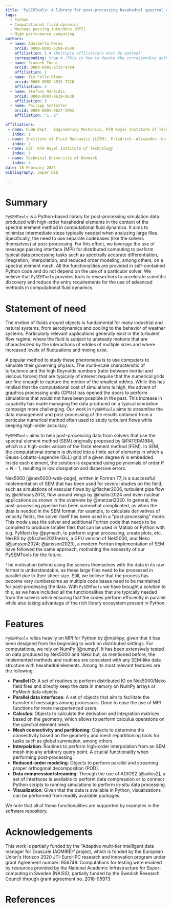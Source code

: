 ```yaml
---
title: 'PySEMTools: A library for post-processing hexahedral spectral element data.'
tags:
  - Python
  - Computational fluid dynamics
  - Message passing interdace (MPI)
  - High performance computing
authors:
  - name: Adalberto Perez
    orcid: 0000-0001-5204-8549
    affiliation: 1 # (Multiple affiliations must be quoted)
    corresponding: true # (This is how to denote the corresponding author)
  - name: Siavash Toosi
    orcid: 0000-0001-6733-9744
    affiliation: 2
  - name: Tim Felle Olsen
    orcid: 0000-0002-4531-7226
    affiliation: 4
  - name: Stefano Markidis
    orcid: 0000-0003-0639-0639
    affiliation: 3
  - name: Philipp Schlatter
    orcid: 0000-0001-9627-5903
    affiliation: "1, 2"

affiliations:
 - name: FLOW Dept.  Engineering Mechanics, KTH Royal Institute of Technology
   index: 1
 - name: Institute of Fluid Mechanics (LSTM), Friedrich--Alexander--Universität (FAU)
   index: 2
 - name: CST, KTH Royal Institute of Technology
   index: 3
 - name: Technical University of Denmark
   index: 4
date: 18 February 2025
bibliography: paper.bib

---
```


# Summary

`PySEMTools` is a Python-based library for post-processing simulation data produced with high-order hexahedral elements in the context of the spectral element method in computational fluid dynamics. It aims to minimize intermediate steps typically needed when analyzing large files. Specifically, the need to use separate codebases (like the solvers themselves) at post-processing. For this effect, we leverage the use of message passing interface (MPI) for distributed computing to perform typical data processing tasks such as spectrally accurate differentiation, integration, interpolation, and reduced order modeling, among others, on a spectral element mesh. All the functionalities are provided in self-contained Python code and do not depend on the use of a particular solver. We believe that `PySEMTools` provides tools to researchers to accelerate scientific discovery and reduce the entry requirements for the use of advanced methods in computational fluid dynamics.

# Statement of need

The motion of fluids around objects is fundamental for many industrial and natural systems, from aerodynamics and cooling to the behavior of weather systems. Particularly relevant applications generally exist in the turbulent flow regime, where the fluid is subject to unsteady motions that are characterized by the interactions of eddies of multiple sizes and where increased levels of fluctuations and mixing exist.

A popular method to study these phenomena is to use computers to simulate their governing physics. The multi-scale characteristic of turbulence and the high Reynolds numbers (ratio between inertial and viscous forces) that are typically of interest require that the numerical grids are fine enough to capture the motion of the smallest eddies. While this has implied that the computational cost of simulations is high, the advent of graphics processing units (GPUs) has opened the doors to perform simulations that would not have been possible in the past. This increase in capability has made managing the data produced on a typical simulation campaign more challenging. Our work in `PySEMTools` aims to streamline the data management and post-processing of the results obtained from a particular numerical method often used to study turbulent flows while keeping high-order accuracy.

`PySEMTools` aims to help post-processing data from solvers that use the spectral element method (SEM) originally proposed by @PATERA1984, which is a high-order variant of the finite element method (FEM). In SEM, the computational domain is divided into a finite set of elements in which a Gauss-Lobatto-Legendre (GLL) grid of a given degree $N$ is embedded. Inside each element, the solution is expanded using polynomials of order $P = N - 1$, resulting in low dissipation and dispersive errors. 

Nek5000 [@nek5000-web-page], written in Fortran 77, is a successful implementation of SEM that has been used for several studies on the field, such as simulations of vascular flows by @fischer2006, turbulent pipe flow by @elkhoury2013, flow around wings by @mallor2024 and even nuclear applications as shown in the overview by @merzari2020. In general, the post-processing pipeline has been somewhat complicated, as when the data is needed in the SEM format, for example, to calculate derivatives of velocity fields, the solver itself has been used in a "post-processing" mode. This mode uses the solver and additional Fortran code that needs to be compiled to produce smaller files that can be used in Matlab or Python with e.g. PyMech by @pymech, to perform signal processing, create plots, etc. NekRS by @fischer2021nekrs,  a GPU version of Nek5000, and Neko [@jansson2024; @jansson2023], a modern Fortran implementation of SEM have followed the same approach, motivating the necessity of our PySEMTools for the future.

The motivation behind using the solvers themselves with the data in its raw format is understandable, as these large files need to be processed in parallel due to their sheer size. Still, we believe that the process has become very cumbersome as multiple code bases need to be maintained for post-processing the data. With `PySEMTools` we have brought a solution to this, as we have included all the functionalities that are typically needed from the solvers while ensuring that the codes perform efficiently in parallel while also taking advantage of the rich library ecosystem present in Python.

# Features 

`PySEMTools` relies heavily on MPI for Python by @mpi4py, given that it has been designed from the beginning to work on distributed settings. For computations, we rely on NumPy [@numpy]. It has been extensively tested on data produced by Nek5000 and Neko but, as mentioned before, the implemented methods and routines are consistent with any SEM-like data structure with hexahedral elements. Among its most relevant features are the following:

* **Parallel IO**: A set of routines to perform distributed IO on Nek5000/Neko field files and directly keep the data in memory on NumPy arrays or PyMech data objects.
* **Parallel data interfaces**: A set of objects that aim to facilitate the transfer of messages among processors. Done to ease the use of MPI functions for more inexperienced users.
* **Calculus**:  Objects to calculate the derivation and integration matrices based on the geometry, which allows to perform calculus operations on the spectral element mesh.
* **Mesh connectivity and partitioning**: Objects to determine the connectivity based on the geometry and mesh repartitioning tools for tasks such as global summation, among others.
* **Interpolation**: Routines to perform high-order interpolation from an SEM mesh into any arbitrary query point. A crucial functionality when performing post-processing.
* **Reduced-order modeling**: Objects to perform parallel and streaming proper orthogonal decomposition (POD).
* **Data compression/streaming**: Through the use of ADIOS2 [@adios2], a set of interfaces is available to perform data compression or to connect Python scripts to running simulations to perform in-situ data processing. 
* **Visualization**: Given that the data is available in Python, visualizations can be performed from readily available packages. 


We note that all of these functionalities are supported by examples in the software repository.


# Acknowledgements

This work is partially funded by the “Adaptive multi-tier intelligent data manager for Exascale (ADMIRE)” project, which is funded by the European Union's Horizon 2020 JTI-EuroHPC research and innovation program under grant Agreement number: 956748. Computations for testing were enabled by resources provided by the National Academic Infrastructure for Super­computing in Sweden (NAISS), partially funded by the Swedish Research Council through grant agreement no. 2018-05973.

# References
